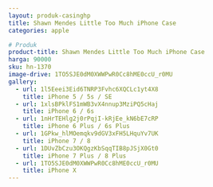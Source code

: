 ```yaml
---
layout: produk-casinghp
title: Shawn Mendes Little Too Much iPhone Case
categories: apple

# Produk
product-title: Shawn Mendes Little Too Much iPhone Case
harga: 90000
sku: hn-1370
image-drive: 1TO5SJE0dM0XWWPwR0Cc8hME0ccU_r0MU
gallery:
  - url: 1l5Eeei3Eid6TNRP3Fvhc6XQCLc1yt4X8
    title: iPhone 5 / 5s / SE
  - url: 1xlsBPklFS1mWB3vX4nnup3MziPQ5cHaj
    title: iPhone 6 / 6s
  - url: 1nHrTEHlg2j0rPqjI-kRjEe_kN6bE7cRP
    title: iPhone 6 Plus / 6s Plus
  - url: 1GPkw_hlMOemqkv9dGV3xFH5LHquYv7UK
    title: iPhone 7 / 8
  - url: 1DUvZbCzu3OKQgzKbSqqTIB8pJSjX0Gt0
    title: iPhone 7 Plus / 8 Plus
  - url: 1TO5SJE0dM0XWWPwR0Cc8hME0ccU_r0MU
    title: iPhone X
---
```

